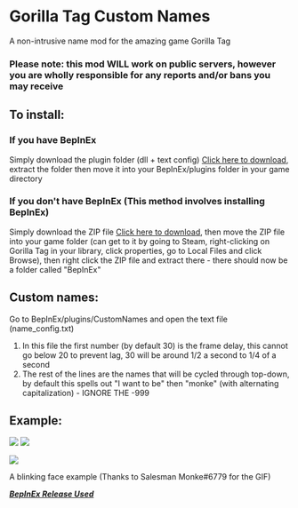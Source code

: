 # Gorilla Tag Custom Names
A non-intrusive name mod for the amazing game Gorilla Tag
### Please note: this mod WILL work on public servers, however you are wholly responsible for any reports and/or bans you may receive

## To install:
### If you have BepInEx
Simply download the plugin folder (dll + text config) [Click here to download](https://github.com/jeydevv/Gorilla-Tag-Custom-Names/releases/download/1.0.1/CustomNames.Plugin.zip), extract the folder then move it into your BepInEx/plugins folder in your game directory
### If you don't have BepInEx (This method involves installing BepInEx)
Simply download the ZIP file [Click here to download](https://github.com/jeydevv/Gorilla-Tag-Custom-Names/releases/download/1.0.1/CustomNames.with.BepInEx.zip), then move the ZIP file into your game folder (can get to it by going to Steam, right-clicking on Gorilla Tag in your library, click properties, go to Local Files and click Browse), then right click the ZIP file and extract there - there should now be a folder called "BepInEx"

## Custom names:
Go to BepInEx/plugins/CustomNames and open the text file (name_config.txt)
1) In this file the first number (by default 30) is the frame delay, this cannot go below 20 to prevent lag, 30 will be around 1/2 a second to 1/4 of a second
3) The rest of the lines are the names that will be cycled through top-down, by default this spells out "I want to be" then "monke" (with alternating capitalization) - IGNORE THE -999

## Example:
![](https://i.postimg.cc/ZKCXVq7J/Capture.jpg)
![](https://media.giphy.com/media/vq4SG0mQf1UGfCgxN2/giphy.gif)

![](https://media4.giphy.com/media/BF24FNzGg8RFIBCmwy/giphy.gif)

A blinking face example (Thanks to Salesman Monke#6779 for the GIF)

***[BepInEx Release Used](https://github.com/BepInEx/BepInEx/releases)***
